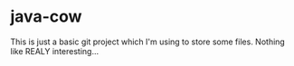 ﻿# java-cow

This is just a basic git project which I'm using to store some files. Nothing like REALY interesting...